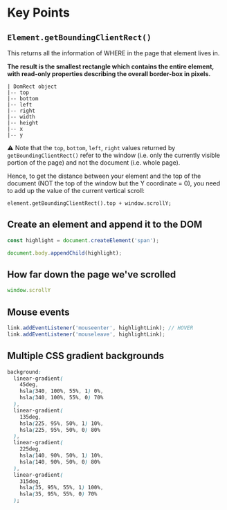 # Key Points

## `Element.getBoundingClientRect()`

This returns all the information of WHERE in the page that element lives in.

**The result is the smallest rectangle which contains the entire element, with read-only properties describing the overall border-box in pixels.**

```
| DomRect object
|-- top
|-- bottom
|-- left
|-- right
|-- width
|-- height
|-- x
|-- y
```

⚠️ Note that the `top`, `bottom`, `left`, `right` values returned by `getBoundingClientRect()` refer to the window (i.e. only the currently visible portion of the page) and not the document (i.e. whole page).

Hence, to get the distance between your element and the top of the document (NOT the top of the window but the Y coordinate = 0), you need to add up the value of the current vertical scroll:

```
element.getBoundingClientRect().top + window.scrollY;
```

## Create an element and append it to the DOM

```js
const highlight = document.createElement('span');

document.body.appendChild(highlight);
```

## How far down the page we've scrolled

```js
window.scrollY
```

## Mouse events

```js
link.addEventListener('mouseenter', highlightLink); // HOVER
link.addEventListener('mouseleave', highlightLink);
```

## Multiple CSS gradient backgrounds

```css
background:
  linear-gradient(
    45deg,
    hsla(340, 100%, 55%, 1) 0%,
    hsla(340, 100%, 55%, 0) 70%
  ),
  linear-gradient(
    135deg,
    hsla(225, 95%, 50%, 1) 10%,
    hsla(225, 95%, 50%, 0) 80%
  ),
  linear-gradient(
    225deg,
    hsla(140, 90%, 50%, 1) 10%,
    hsla(140, 90%, 50%, 0) 80%
  ),
  linear-gradient(
    315deg,
    hsla(35, 95%, 55%, 1) 100%,
    hsla(35, 95%, 55%, 0) 70%
  );
```
